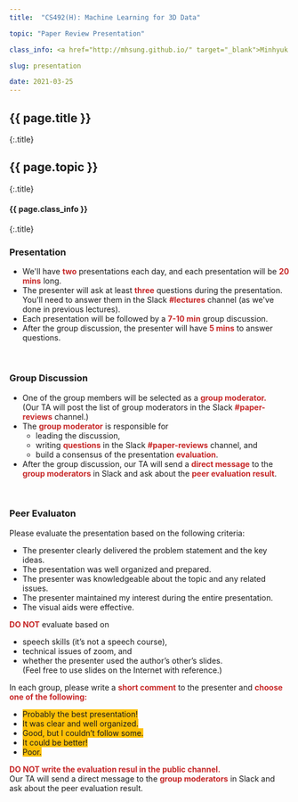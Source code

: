```yaml
---
title:  "CS492(H): Machine Learning for 3D Data"

topic: "Paper Review Presentation"

class_info: <a href="http://mhsung.github.io/" target="_blank">Minhyuk Sung</a>, <a href="https://www.kaist.ac.kr/" target="_blank">KAIST</a>, Spring 2021

slug: presentation

date: 2021-03-25
---
```



## {{ page.title }}
{:.title}
## {{ page.topic }}
{:.title}
#### {{ page.class_info }}
{:.title}
<br />


<style>
em { font-style: normal; font-weight: bold; color: #C62828 }
h { background-color:#FFC107 }
</style>


### Presentation
- We'll have <em>two</em> presentations each day, and each presentation will be <em>20 mins</em> long.
- The presenter will ask at least <em>three</em> questions during the presentation.<br>
You'll need to answer them in the Slack <em>#lectures</em> channel (as we've done in previous lectures).
- Each presentation will be followed by a <em>7-10 min</em> group discussion.
- After the group discussion, the presenter will have <em>5 mins</em> to answer questions.
<br />

### Group Discussion
- One of the group members will be selected as a <em>group moderator.</em><br>
(Our TA will post the list of group moderators in the Slack <em>#paper-reviews</em> channel.)
- The <em>group moderator</em> is responsible for
    - leading the discussion,
    - writing <em>questions</em> in the Slack <em>#paper-reviews</em> channel, and
    - build a consensus of the presentation <em>evaluation</em>.
- After the group discussion, our TA will send a <em>direct message</em> to the <em>group moderators</em> in Slack and ask about the <em>peer evaluation result</em>.
<br />


### Peer Evaluaton
Please evaluate the presentation based on the following criteria:

- The presenter clearly delivered the problem statement and the key ideas.
- The presentation was well organized and prepared.
- The presenter was knowledgeable about the topic and any related issues.
- The presenter maintained my interest during the entire presentation.
- The visual aids were effective.

<em>DO NOT</em> evaluate based on
- speech skills (it’s not a speech course),
- technical issues of zoom, and
- whether the presenter used the author’s other’s slides.<br>
(Feel free to use slides on the Internet with reference.)

In each group, please write a <em>short comment</em> to the presenter and <em>choose one of the following:</em>
- <h>Probably the best presentation!</h>
- <h>It was clear and well organized.</h>
- <h>Good, but I couldn’t follow some.</h>
- <h>It could be better!</h>
- <h>Poor.</h>

<em>DO NOT write the evaluation resul in the public channel.</em><br>
Our TA will send a direct message to the <em>group moderators</em> in Slack and ask about the peer evaluation result.
<br />

<br />

